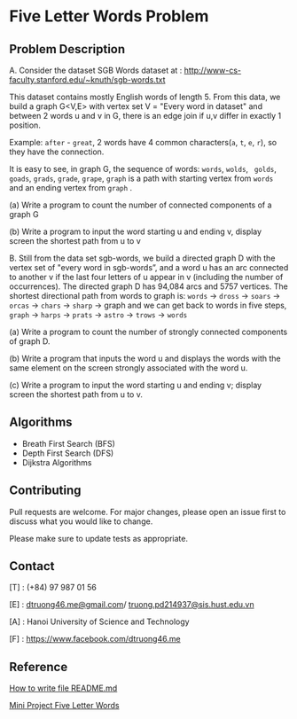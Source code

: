 # Five Letter Words Problem
## Problem Description

A. Consider the dataset SGB Words dataset at :
http://www-cs-faculty.stanford.edu/~knuth/sgb-words.txt

This dataset contains mostly English words of length 5. From this data, we build a graph G<V,E> with vertex set V = "Every word in dataset" and between 2 words u and v in G, there is an edge join if u,v differ in exactly 1 position. 

Example: `after` - `great`, 2 words have 4 common characters(`a`, `t`, `e`, `r`), so they have the connection.

It is easy to see, in graph G, the sequence of words: `words`, `wolds`, ` golds`, `goads`, `grads`, `grade`, `grape`, `graph`  is a path with starting vertex from `words` and an ending vertex from `graph` .

(a) Write a program to count the number of connected components of a graph G

(b) Write a program to input the word starting u and ending v, display screen the shortest path from u to v

B. Still from the data set sgb-words, we build a directed graph D with the vertex set of "every word in sgb-words”, and a word u has an arc connected to another v if the last four letters of u appear in v (including the number of occurrences). The directed graph D has 94,084 arcs and 5757 vertices. The shortest directional path from words to graph is:
 `words` → `dross` → `soars` → `orcas` → `chars` → `sharp` → graph and we can get back to words in five steps, `graph` → `harps` → `prats` → `astro` → `trows` → `words`

(a) Write a program to count the number of strongly connected components of graph D.

(b) Write a program that inputs the word u and displays the words with the same element on the screen strongly associated with the word u.

(c) Write a program to input the word starting u and ending v; display screen the shortest path from u to v.

## Algorithms

- Breath First Search (BFS)
- Depth First Search (DFS)
- Dijkstra Algorithms 

## Contributing

Pull requests are welcome. For major changes, please open an issue first
to discuss what you would like to change.

Please make sure to update tests as appropriate.

## Contact
[T] : (+84) 97 987 01 56

[E] : dtruong46.me@gmail.com/ truong.pd214937@sis.hust.edu.vn

[A] : Hanoi University of Science and Technology

[F] : https://www.facebook.com/dtruong46.me

## Reference
[How to write file README.md](https://viblo.asia/helps/cach-su-dung-markdown-bxjvZYnwkJZ)

[Mini Project Five Letter Words](https://github.com/charlesreid1/five-letter-words)